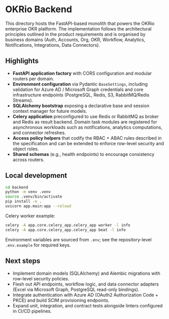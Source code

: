 # OKRio Backend

This directory hosts the FastAPI-based monolith that powers the OKRio enterprise OKR platform. The implementation follows the architectural principles outlined in the product requirements and is organised by business domains (Auth, Accounts, Org, OKR, Workflow, Analytics, Notifications, Integrations, Data Connectors).

## Highlights

- **FastAPI application factory** with CORS configuration and modular routers per domain.
- **Environment configuration** via Pydantic `BaseSettings`, including validation for Azure AD / Microsoft Graph credentials and core infrastructure endpoints (PostgreSQL, Redis, S3, RabbitMQ/Redis Streams).
- **SQLAlchemy bootstrap** exposing a declarative base and session context manager for future models.
- **Celery application** preconfigured to use Redis or RabbitMQ as broker and Redis as result backend. Domain task modules are registered for asynchronous workloads such as notifications, analytics computations, and connector refreshes.
- **Access policy helpers** that codify the RBAC + ABAC rules described in the specification and can be extended to enforce row-level security and object roles.
- **Shared schemas** (e.g., health endpoints) to encourage consistency across routers.

## Local development

```bash
cd backend
python -m venv .venv
source .venv/bin/activate
pip install -e .
uvicorn app.main:app --reload
```

Celery worker example:

```bash
celery -A app.core.celery_app.celery_app worker -l info
celery -A app.core.celery_app.celery_app beat -l info
```

Environment variables are sourced from `.env`; see the repository-level `.env.example` for required keys.

## Next steps

- Implement domain models (SQLAlchemy) and Alembic migrations with row-level security policies.
- Flesh out API endpoints, workflow logic, and data connector adapters (Excel via Microsoft Graph, PostgreSQL read-only bindings).
- Integrate authentication with Azure AD (OAuth2 Authorization Code + PKCE) and build SCIM provisioning endpoints.
- Expand unit, integration, and contract tests alongside linters configured in CI/CD pipelines.
